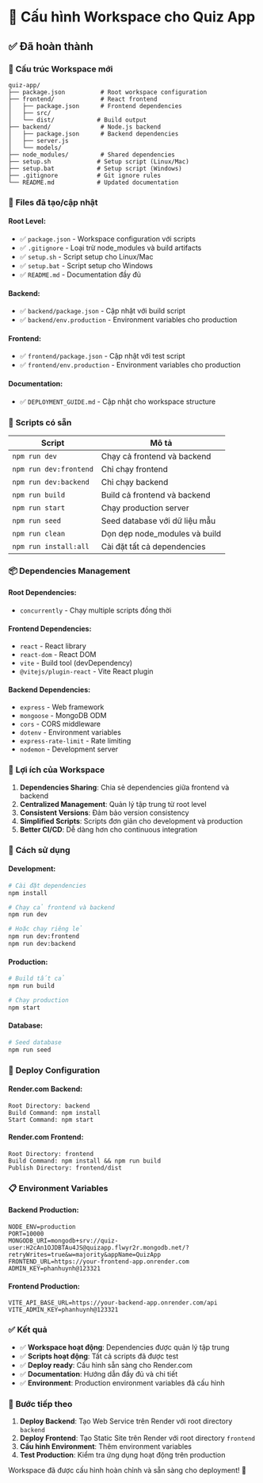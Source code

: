 # 🎯 Cấu hình Workspace cho Quiz App

## ✅ **Đã hoàn thành**

### 📁 **Cấu trúc Workspace mới**
```
quiz-app/
├── package.json          # Root workspace configuration
├── frontend/             # React frontend
│   ├── package.json      # Frontend dependencies
│   ├── src/
│   └── dist/            # Build output
├── backend/              # Node.js backend  
│   ├── package.json      # Backend dependencies
│   ├── server.js
│   └── models/
├── node_modules/         # Shared dependencies
├── setup.sh             # Setup script (Linux/Mac)
├── setup.bat            # Setup script (Windows)
├── .gitignore           # Git ignore rules
└── README.md            # Updated documentation
```

### 🔧 **Files đã tạo/cập nhật**

#### **Root Level:**
- ✅ `package.json` - Workspace configuration với scripts
- ✅ `.gitignore` - Loại trừ node_modules và build artifacts
- ✅ `setup.sh` - Script setup cho Linux/Mac
- ✅ `setup.bat` - Script setup cho Windows
- ✅ `README.md` - Documentation đầy đủ

#### **Backend:**
- ✅ `backend/package.json` - Cập nhật với build script
- ✅ `backend/env.production` - Environment variables cho production

#### **Frontend:**
- ✅ `frontend/package.json` - Cập nhật với test script
- ✅ `frontend/env.production` - Environment variables cho production

#### **Documentation:**
- ✅ `DEPLOYMENT_GUIDE.md` - Cập nhật cho workspace structure

### 🚀 **Scripts có sẵn**

| Script | Mô tả |
|--------|-------|
| `npm run dev` | Chạy cả frontend và backend |
| `npm run dev:frontend` | Chỉ chạy frontend |
| `npm run dev:backend` | Chỉ chạy backend |
| `npm run build` | Build cả frontend và backend |
| `npm run start` | Chạy production server |
| `npm run seed` | Seed database với dữ liệu mẫu |
| `npm run clean` | Dọn dẹp node_modules và build |
| `npm run install:all` | Cài đặt tất cả dependencies |

### 📦 **Dependencies Management**

#### **Root Dependencies:**
- `concurrently` - Chạy multiple scripts đồng thời

#### **Frontend Dependencies:**
- `react` - React library
- `react-dom` - React DOM
- `vite` - Build tool (devDependency)
- `@vitejs/plugin-react` - Vite React plugin

#### **Backend Dependencies:**
- `express` - Web framework
- `mongoose` - MongoDB ODM
- `cors` - CORS middleware
- `dotenv` - Environment variables
- `express-rate-limit` - Rate limiting
- `nodemon` - Development server

### 🎯 **Lợi ích của Workspace**

1. **Dependencies Sharing**: Chia sẻ dependencies giữa frontend và backend
2. **Centralized Management**: Quản lý tập trung từ root level
3. **Consistent Versions**: Đảm bảo version consistency
4. **Simplified Scripts**: Scripts đơn giản cho development và production
5. **Better CI/CD**: Dễ dàng hơn cho continuous integration

### 🔧 **Cách sử dụng**

#### **Development:**
```bash
# Cài đặt dependencies
npm install

# Chạy cả frontend và backend
npm run dev

# Hoặc chạy riêng lẻ
npm run dev:frontend
npm run dev:backend
```

#### **Production:**
```bash
# Build tất cả
npm run build

# Chạy production
npm start
```

#### **Database:**
```bash
# Seed database
npm run seed
```

### 🚀 **Deploy Configuration**

#### **Render.com Backend:**
```
Root Directory: backend
Build Command: npm install
Start Command: npm start
```

#### **Render.com Frontend:**
```
Root Directory: frontend
Build Command: npm install && npm run build
Publish Directory: frontend/dist
```

### 📋 **Environment Variables**

#### **Backend Production:**
```env
NODE_ENV=production
PORT=10000
MONGODB_URI=mongodb+srv://quiz-user:H2cAn1OJDBTAu4JS@quizapp.flwyr2r.mongodb.net/?retryWrites=true&w=majority&appName=QuizApp
FRONTEND_URL=https://your-frontend-app.onrender.com
ADMIN_KEY=phanhuynh@123321
```

#### **Frontend Production:**
```env
VITE_API_BASE_URL=https://your-backend-app.onrender.com/api
VITE_ADMIN_KEY=phanhuynh@123321
```

### ✅ **Kết quả**

- ✅ **Workspace hoạt động**: Dependencies được quản lý tập trung
- ✅ **Scripts hoạt động**: Tất cả scripts đã được test
- ✅ **Deploy ready**: Cấu hình sẵn sàng cho Render.com
- ✅ **Documentation**: Hướng dẫn đầy đủ và chi tiết
- ✅ **Environment**: Production environment variables đã cấu hình

### 🎯 **Bước tiếp theo**

1. **Deploy Backend**: Tạo Web Service trên Render với root directory `backend`
2. **Deploy Frontend**: Tạo Static Site trên Render với root directory `frontend`
3. **Cấu hình Environment**: Thêm environment variables
4. **Test Production**: Kiểm tra ứng dụng hoạt động trên production

Workspace đã được cấu hình hoàn chỉnh và sẵn sàng cho deployment! 🚀
